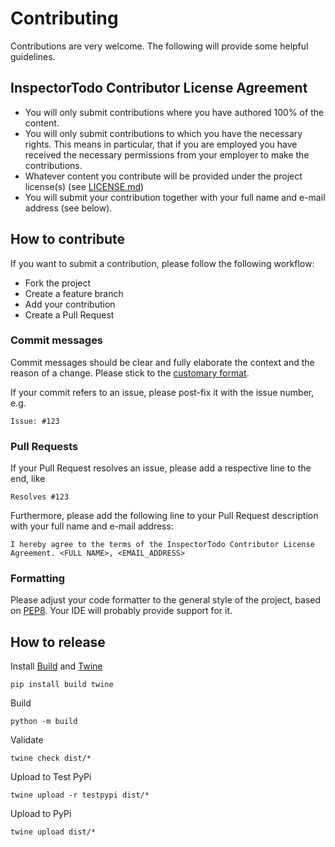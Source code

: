 # Contributing

Contributions are very welcome. The following will provide some helpful guidelines.

## InspectorTodo Contributor License Agreement

* You will only submit contributions where you have authored 100% of the content.
* You will only submit contributions to which you have the necessary rights.
This means in particular, that if you are employed you have received the necessary permissions
from your employer to make the contributions.
* Whatever content you contribute will be provided under the project license(s) (see [LICENSE.md](LICENSE.md))
* You will submit your contribution together with your full name and e-mail address (see below).

## How to contribute

If you want to submit a contribution, please follow the following workflow:

* Fork the project
* Create a feature branch
* Add your contribution
* Create a Pull Request

### Commit messages

Commit messages should be clear and fully elaborate the context and the reason of a change. Please stick to the
[customary format](http://tbaggery.com/2008/04/19/a-note-about-git-commit-messages.html).

If your commit refers to an issue, please post-fix it with the issue number, e.g.

```
Issue: #123
```

### Pull Requests

If your Pull Request resolves an issue, please add a respective line to the end, like

```
Resolves #123
```

Furthermore, please add the following line to your Pull Request description with your full name and e-mail address:

```
I hereby agree to the terms of the InspectorTodo Contributor License Agreement. <FULL NAME>, <EMAIL_ADDRESS>
```

### Formatting

Please adjust your code formatter to the general style of the project,
based on [PEP8](https://www.python.org/dev/peps/pep-0008/).
Your IDE will probably provide support for it.

## How to release

Install [Build](https://pypa-build.readthedocs.io/) and [Twine](https://twine.readthedocs.io/)

```commandline
pip install build twine
```

Build

```commandline
python -m build
```

Validate

```commandline
twine check dist/*
```

Upload to Test PyPi

```commandline
twine upload -r testpypi dist/*
```

Upload to PyPi

```commandline
twine upload dist/*
```
